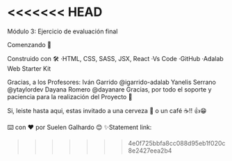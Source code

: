 <<<<<<< HEAD
=======
Módulo 3: Ejercicio de evaluación final


Comenzando 🚀




Construido con 🛠️
·HTML, CSS, SASS, JSX, React ·Vs Code ·GitHub ·Adalab Web Starter Kit

Gracias, a los Profesores:
Iván Garrido @igarrido-adalab
Yanelis Serrano @ytaylordev
Dayana Romero @dayanare
Gracias, por todo el soporte y paciencia  para la realización del Proyecto 🎁

Si, leiste hasta aqui, estas invitado a una cerveza 🍺 o un café ☕!! 👍😁

⌨️ con ❤️ por Suelen Galhardo 😊
✨Statement link: 
>>>>>>> 4e0f725bbfa8cc088d95eb1f020c8e2427eea2b4
